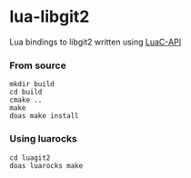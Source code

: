 # lua-libgit2
Lua bindings to libgit2 written using [LuaC-API](https://www.lua.org/pil/24.html)

### From source
```
mkdir build
cd build
cmake ..
make 
doas make install
```

### Using luarocks
```
cd luagit2 
doas luarocks make
```
